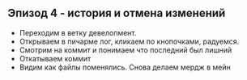 ## Эпизод 4 - история и отмена изменений

- Переходим в ветку девелопмент.
- Открываем в пичарме лог, кликаем по кнопочками, радуемся. 
- Смотрим на коммит и понимаем что последний был лишний
- Откатываем коммит
- Видим как файлы поменялись. Снова делаем мердж в мейн

